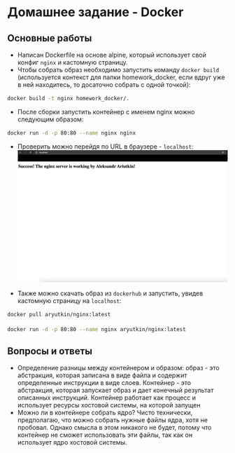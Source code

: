 # Домашнее задание - Docker

## Основные работы
* Написан Dockerfile на основе alpine, который использует свой конфиг `nginx` и кастомную страницу.
* Чтобы собрать образ необходимо запустить команду `docker build` (используется контекст для папки homework_docker, если вдруг уже в ней находитесь, то досаточно собрать с одной точкой):
``` bash
docker build -t nginx homework_docker/.
```

* После сборки запустить контейнер c именем nginx можно следующим образом:
``` bash
docker run -d -p 80:80 --name nginx nginx
```

* Проверить можно перейдя по URL в браузере - `localhost`:
![alt text](images/image.png)

* Также можно скачать образ из `dockerhub` и запустить, увидев кастомную страницу на `localhost`:
``` bash
docker pull aryutkin/nginx:latest

docker run -d -p 80:80 --name nginx aryutkin/nginx:latest
```

## Вопросы и ответы
* Определение разницы между контейнером и образом: образ - это абстракция, которая записана в виде файла и содержит определенные инструкции в виде слоев. Контейнер - это абстракция, которая запускает образ и дает конечный результат описанных инструкций. Контейнер работает как процесс и использует ресурсы хостовой системы, на которой запущен
* Можно ли в контейнере собрать ядро? Чисто технически, предполагаю, что можно собрать нужные файлы ядра, хотя не пробовал. Однако смысла в этом никакого не будет, потому что контейнер не сможет использовать эти файлы, так как он использует ядро хостовой системы.
